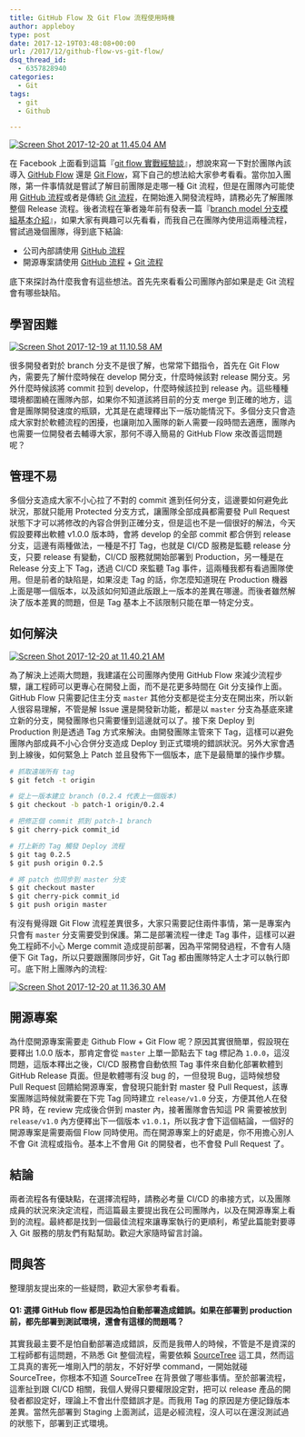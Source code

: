 ```yaml
---
title: GitHub Flow 及 Git Flow 流程使用時機
author: appleboy
type: post
date: 2017-12-19T03:48:08+00:00
url: /2017/12/github-flow-vs-git-flow/
dsq_thread_id:
  - 6357828940
categories:
  - Git
tags:
  - git
  - Github

---
```

[<img src="https://i2.wp.com/farm5.staticflickr.com/4726/39143290882_877ebfcf8e_z.jpg?w=840&#038;ssl=1" alt="Screen Shot 2017-12-20 at 11.45.04 AM" data-recalc-dims="1" />][1]

在 Facebook 上面看到這篇『[git flow 實戰經驗談][2]』，想說來寫一下對於團隊內該導入 [GitHub Flow][3] 還是 [Git Flow][4]，寫下自己的想法給大家參考看看。當你加入團隊，第一件事情就是嘗試了解目前團隊是走哪一種 Git 流程，但是在團隊內可能使用 [GitHub 流程][3]或者是傳統 [Git 流程][4]，在開始進入開發流程時，請務必先了解團隊整個 Release 流程。後者流程在筆者幾年前有發表一篇『[branch model 分支模組基本介紹][5]』，如果大家有興趣可以先看看，而我自己在團隊內使用這兩種流程，嘗試過幾個團隊，得到底下結論:

  * 公司內部請使用 [GitHub 流程][3]
  * 開源專案請使用 [GitHub 流程][3] + [Git 流程][4]

底下來探討為什麼我會有這些想法。首先先來看看公司團隊內部如果是走 Git 流程會有哪些缺陷。

<!--more-->

## 學習困難

[<img src="https://i2.wp.com/farm5.staticflickr.com/4600/39117139792_235d81dd9e_z.jpg?w=840&#038;ssl=1" alt="Screen Shot 2017-12-19 at 11.10.58 AM" data-recalc-dims="1" />][6]

很多開發者對於 branch 分支不是很了解，也常常下錯指令，首先在 Git Flow 內，需要先了解什麼時候在 develop 開分支，什麼時候該對 release 開分支。另外什麼時候該將 commit 拉到 develop，什麼時候該拉到 release 內。這些種種環境都圍繞在團隊內部，如果你不知道該將目前的分支 merge 到正確的地方，這會是團隊開發速度的瓶頸，尤其是在處理釋出下一版功能情況下。多個分支只會造成大家對於軟體流程的困擾，也讓剛加入團隊的新人需要一段時間去適應，團隊內也需要一位開發者去輔導大家，那何不導入簡易的 GitHub Flow 來改善這問題呢？

## 管理不易

多個分支造成大家不小心拉了不對的 commit 進到任何分支，這邊要如何避免此狀況，那就只能用 Protected 分支方式，讓團隊全部成員都需要發 Pull Request 狀態下才可以將修改的內容合併到正確分支，但是這也不是一個很好的解法，今天假設要釋出軟體 v1.0.0 版本時，會將 develop 的全部 commit 都合併到 release 分支，這邊有兩種做法，一種是不打 Tag，也就是 CI/CD 服務是監聽 release 分支，只要 release 有變動，CI/CD 服務就開始部署到 Production，另一種是在 Release 分支上下 Tag，透過 CI/CD 來監聽 Tag 事件，這兩種我都有看過團隊使用。但是前者的缺陷是，如果沒走 Tag 的話，你怎麼知道現在 Production 機器上面是哪一個版本，以及該如何知道此版跟上一版本的差異在哪邊。而後者雖然解決了版本差異的問題，但是 Tag 基本上不該限制只能在單一特定分支。

## 如何解決

[<img src="https://i1.wp.com/farm5.staticflickr.com/4734/38293804325_af60a2715e_o.png?w=840&#038;ssl=1" alt="Screen Shot 2017-12-20 at 11.40.21 AM" data-recalc-dims="1" />][7]

為了解決上述兩大問題，我建議在公司團隊內使用 GitHub Flow 來減少流程步驟，讓工程師可以更專心在開發上面，而不是花更多時間在 Git 分支操作上面。GitHub Flow 只需要記住主分支 `master` 其他分支都是從主分支在開出來，所以新人很容易理解，不管是解 Issue 還是開發新功能，都是以 `master` 分支為基底來建立新的分支，開發團隊也只需要懂到這邊就可以了。接下來 Deploy 到 Production 則是透過 Tag 方式來解決。由開發團隊主管來下 Tag，這樣可以避免團隊內部成員不小心合併分支造成 Deploy 到正式環境的錯誤狀況。另外大家會遇到上線後，如何緊急上 Patch 並且發佈下一個版本，底下是最簡單的操作步驟。

```bash
# 抓取遠端所有 tag
$ git fetch -t origin

# 從上一版本建立 branch (0.2.4 代表上一個版本)
$ git checkout -b patch-1 origin/0.2.4

# 把修正個 commit 抓到 patch-1 branch
$ git cherry-pick commit_id

# 打上新的 Tag 觸發 Deploy 流程
$ git tag 0.2.5
$ git push origin 0.2.5

# 將 patch 也同步到 master 分支
$ git checkout master
$ git cherry-pick commit_id
$ git push origin master
```

有沒有覺得跟 Git Flow 流程差異很多，大家只需要記住兩件事情，第一是專案內只會有 `master` 分支需要受到保護。第二是部署流程一律走 Tag 事件，這樣可以避免工程師不小心 Merge commit 造成提前部署，因為平常開發過程，不會有人隨便下 Git Tag，所以只要跟團隊同步好，Git Tag 都由團隊特定人士才可以執行即可。底下附上團隊內的流程:

[<img src="https://i0.wp.com/farm5.staticflickr.com/4588/38293694275_87406c7438_z.jpg?w=840&#038;ssl=1" alt="Screen Shot 2017-12-20 at 11.36.30 AM" data-recalc-dims="1" />][8]

## 開源專案

為什麼開源專案需要走 Github Flow + Git Flow 呢？原因其實很簡單，假設現在要釋出 1.0.0 版本，那肯定會從 `master` 上單一節點去下 tag 標記為 `1.0.0`，這沒問題，這版本釋出之後，CI/CD 服務會自動依照 Tag 事件來自動化部署軟體到 GitHub Release 頁面。但是軟體哪有沒 bug 的，一但發現 Bug，這時候想發 Pull Request 回饋給開源專案，會發現只能針對 master 發 Pull Request，該專案團隊這時候就需要在下完 Tag 同時建立 `release/v1.0` 分支，方便其他人在發 PR 時，在 review 完成後合併到 master 內，接著團隊會告知這 PR 需要被放到 `release/v1.0` 內方便釋出下一個版本 `v1.0.1`，所以我才會下這個結論，一個好的開源專案是需要兩個 Flow 同時使用。而在開源專案上的好處是，你不用擔心別人不會 Git 流程或指令。基本上不會用 Git 的開發者，也不會發 Pull Request 了。

## 結論

兩者流程各有優缺點，在選擇流程時，請務必考量 CI/CD 的串接方式，以及團隊成員的狀況來決定流程，而這篇最主要提出我在公司團隊內，以及在開源專案上看到的流程。最終都是找到一個最佳流程來讓專案執行的更順利，希望此篇能對要導入 Git 服務的朋友們有點幫助。歡迎大家隨時留言討論。

## 問與答

整理朋友提出來的一些疑問，歡迎大家參考看看。

#### Q1: 選擇 GitHub flow 都是因為怕自動部署造成錯誤。如果在部署到 production 前，都先部署到測試環境，還會有這樣的問題嗎？

其實我最主要不是怕自動部署造成錯誤，反而是我帶人的時候，不管是不是資深的工程師都有這問題，不熟悉 Git 整個流程，需要依賴 [SourceTree][9] 這工具，然而這工具真的害死一堆剛入門的朋友，不好好學 command，一開始就碰 SourceTree，你根本不知道 SourceTree 在背景做了哪些事情。至於部署流程，這牽扯到跟 CI/CD 相關，我個人覺得只要權限設定對，把可以 release 產品的開發者都設定好，理論上不會出什麼錯誤才是。而我用 Tag 的原因是方便記錄版本差異。當然先部署到 Staging 上面測試，這是必經流程，沒人可以在還沒測試過的狀態下，部署到正式環境。

 [1]: https://www.flickr.com/photos/appleboy/39143290882/in/dateposted-public/ "Screen Shot 2017-12-20 at 11.45.04 AM"
 [2]: http://blog.hellojcc.tw/2017/12/14/the-flaw-of-git-flow/
 [3]: https://guides.github.com/introduction/flow/
 [4]: http://nvie.com/posts/a-successful-git-branching-model/
 [5]: https://blog.wu-boy.com/2011/03/git-%E7%89%88%E6%9C%AC%E6%8E%A7%E5%88%B6-branch-model-%E5%88%86%E6%94%AF%E6%A8%A1%E7%B5%84%E5%9F%BA%E6%9C%AC%E4%BB%8B%E7%B4%B9/
 [6]: https://www.flickr.com/photos/appleboy/39117139792/in/dateposted-public/ "Screen Shot 2017-12-19 at 11.10.58 AM"
 [7]: https://www.flickr.com/photos/appleboy/38293804325/in/dateposted-public/ "Screen Shot 2017-12-20 at 11.40.21 AM"
 [8]: https://www.flickr.com/photos/appleboy/38293694275/in/dateposted-public/ "Screen Shot 2017-12-20 at 11.36.30 AM"
 [9]: https://www.sourcetreeapp.com/
